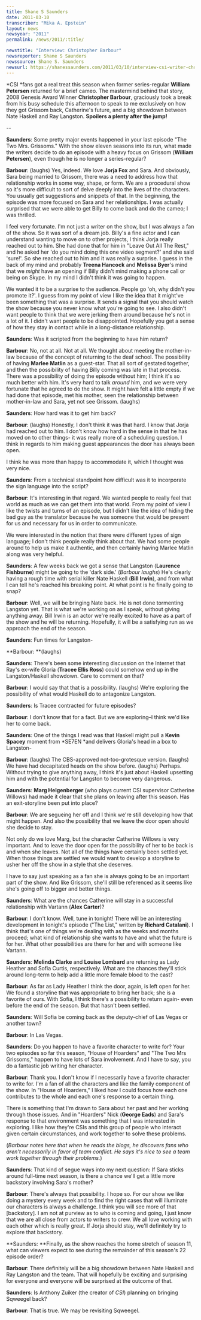 ```yaml
---
title: Shane S Saunders
date: 2011-03-10
transcriber: "Mika A. Epstein"
layout: news
newsyear: "2011"
permalink: /news/2011/:title/

newstitle: "Interview: Christopher Barbour"
newsreporter: Shane S Saunders
newssource: Shane S. Saunders
newsurl: https://shanessaunders.com/2011/03/10/interview-csi-writer-christopher-barbour/
---
```



*CSI *fans got a real treat this season when former series-regular **William Petersen** returned for a brief cameo. The mastermind behind that story, 2008 Genesis Award Winner **Christopher Barbour**, graciously took a break from his busy schedule this afternoon to speak to me exclusively on how they got Grissom back, Catherine's future, and a big showdown between Nate Haskell and Ray Langston. **Spoilers a plenty after the jump!**

--

**Saunders**: Some pretty major events happened in your last episode "The Two Mrs. Grissoms." With the show eleven seasons into its run, what made the writers decide to do an episode with a heavy focus on Grissom (**William Petersen**), even though he is no longer a series-regular?

**Barbour**: (laughs) Yes, indeed. We love **Jorja Fox** and Sara. And obviously, Sara being married to Grissom, there was a need to address how that relationship works in some way, shape, or form. We are a procedural show so it's more difficult to sort of delve deeply into the lives of the characters. You usually get suggestions and snippets of that. In the beginning, the episode was more focused on Sara and her relationships. I was actually surprised that we were able to get Billy to come back and do the cameo; I was thrilled.

I feel very fortunate. I'm not just a writer on the show, but I was always a fan of the show. So it was sort of a dream job. Billy's a fine actor and I can understand wanting to move on to other projects, I think Jorja really reached out to him. She had done that for him in "Leave Out All The Rest," and he asked her 'do you mind doing this one video segment?' and she said 'sure!'. So she reached out to him and it was really a surprise. I guess in the back of my mind and probably **Treena Hancock** and **Melissa Byer**'s mind that we *might* have an opening if Billy didn't mind making a phone call or being on Skype. In my mind I didn't think it was going to happen.

We wanted it to be a surprise to the audience. People go 'oh, why didn't you promote it?'. I guess from my point of view I like the idea that it might've been something that was a surprise. It sends a signal that you should watch the show because you never know what you're going to see. I also didn't want people to think that we were jerking them around because he's not in a lot of it. I didn't want people to be disappointed. Hopefully you get a sense of how they stay in contact while in a long-distance relationship.

**Saunders**: Was it scripted from the beginning to have him return?

**Barbour**: No, not at all. Not at all. We thought about meeting the mother-in-law because of the concept of returning to the deaf school. The possibility of having **Marlee Matlin** as a guest-star. That all sort of gestated together, and then the possibility of having Billy coming was late in that process. There was a possibility of doing the episode without him; I think it's so much better with him. It's very hard to talk *around* him, and we were very fortunate that he agreed to do the show. It might have felt a little empty if we had done that episode, met his mother, seen the relationship between mother-in-law and Sara, yet not see Grissom. (laughs)

**Saunders**: How hard was it to get him back?

**Barbour**: (laughs) Honestly, I don't think it was that hard. I know that Jorja had reached out to him. I don't know how hard in the sense in that he has moved on to other things- it was really more of a scheduling question. I think in regards to him making guest appearances the door has always been open.

I think he was more than happy to accommodate it, which I thought was very nice.

**Saunders**: From a technical standpoint how difficult was it to incorporate the sign language into the script?

**Barbour**: It's interesting in that regard. We wanted people to really feel that world as much as we can get them into that world. From my point of view I like the twists and turns of an episode, but I didn't like the idea of hiding the bad guy as the translator because he was someone that would be present for us and necessary for us in order to communicate.

We were interested in the notion that there were different types of sign language; I don't think people really think about that. We had some people around to help us make it authentic, and then certainly having Marlee Matlin along was very helpful.

**Saunders**: A few weeks back we got a sense that Langston (**Laurence Fishburne**) might be going to the 'dark side.' (*Barbour laughs*) He's clearly having a rough time with serial killer Nate Haskell (**Bill Irwin**), and from what I can tell he's reached his breaking point. At what point is he finally going to snap?

**Barbour**: Well, we will be bringing Nate back. He is not done tormenting Langston yet. That is what we're working on as I speak, without giving anything away. Bill Irwin is an actor we're really excited to have as a part of the show and he will be returning. Hopefully, it will be a satisfying run as we approach the end of the season.

**Saunders**: Fun times for Langston-

**Barbour: **(laughs)

**Saunders**: There's been some interesting discussion on the Internet that Ray's ex-wife Gloria (**Tracee Ellis Ross**) could somehow end up in the Langston/Haskell showdown. Care to comment on that?

**Barbour**: I would say that that is a possibility. (laughs) We're exploring the possibility of what would Haskell do to antagonize Langston.

**Saunders**: Is Tracee contracted for future episodes?

**Barbour**: I don't know that for a fact. But we are exploring–I think we'd like her to come back.

**Saunders**: One of the things I read was that Haskell might pull a **Kevin Spacey** moment from *SE7EN *and delivers Gloria's head in a box to Langston-

**Barbour**: (laughs) The CBS-approved not-too-grotesque version. (laughs) We have had decapitated heads on the show before. (laughs) Perhaps. Without trying to give anything away, I think it's just about Haskell upsetting him and with the potential for Langston to become very dangerous.

**Saunders**: **Marg Helgenberger** (who plays current CSI supervisor Catherine Willows) had made it clear that she plans on leaving after this season. Has an exit-storyline been put into place?

**Barbour**: We are segueing her off and I think we're still developing how that might happen. And also the possibility that we leave the door open should she decide to stay.

Not only do we love Marg, but the character Catherine Willows is very important. And to leave the door open for the possibility of her to be back is and when she leaves. Not all of the things have certainly been settled yet. When those things are settled we would want to develop a storyline to usher her off the show in a style that she deserves.

I have to say just speaking as a fan she is always going to be an important part of the show. And like Grissom, she'll still be referenced as it seems like she's going off to bigger and better things.

**Saunders**: What are the chances Catherine will stay in a successful relationship with Vartann (**Alex Carter**)?

**Barbour**: I don't know. Well, tune in tonight! There will be an interesting development in tonight's episode ("The List," written by **Richard Catalani**). I think that's one of things we're dealing with as the weeks and months proceed; what kind of relationship she wants to have and what the future is for her. What other possibilities are there for her and with someone like Vartann.

**Saunders**: **Melinda Clarke** and **Louise Lombard** are returning as Lady Heather and Sofia Curtis, respectively. What are the chances they'll stick around long-term to help add a little more female blood to the cast?

**Barbour**: As far as Lady Heather I think the door, again, is left open for her. We found a storyline that was appropriate to bring her back; she is a favorite of ours. With Sofia, I think there's a possibility to return again- even before the end of the season. But that hasn't been settled.

**Saunders**: Will Sofia be coming back as the deputy-chief of Las Vegas or another town?

**Barbour**: In Las Vegas.

**Saunders**: Do you happen to have a favorite character to write for? Your two episodes so far this season, "House of Hoarders" and "The Two Mrs Grissoms," happen to have lots of Sara involvement. And I have to say, you do a fantastic job writing her character.

**Barbour**: Thank you. I don't know if I necessarily have a favorite character to write for. I'm a fan of all the characters and like the family component of the show. In "House of Hoarders," I liked how I could focus how each one contributes to the whole and each one's response to a certain thing.

There is something that I'm drawn to Sara about her past and her working through those issues. And in "Hoarders" Nick (**George Eads**) and Sara's response to that environment was something that I was interested in exploring. I like how they're CSIs and this group of people who interact given certain circumstances, and work together to solve these problems.

(*Barbour notes here that when he reads the blogs, he discovers fans who aren't necessarily in favor of team conflict. He says it's nice to see a team work together through their problems.*)

**Saunders**: That kind of segue ways into my next question: If Sara sticks around full-time next season, is there a chance we'll get a little more backstory involving Sara's mother?

**Barbour**: There's always that possibility. I hope so. For our show we like doing a mystery every week and to find the right cases that will illuminate our characters is always a challenge. I think you will see more of that [backstory]. I am not at purview as to who is coming and going, I just know that we are all close from actors to writers to crew. We all love working with each other which is really great. If Jorja should stay, we'll definitely try to explore that backstory.

**Saunders: **Finally, as the show reaches the home stretch of season 11, what can viewers expect to see during the remainder of this season's 22 episode order?

**Barbour**: There definitely will be a big showdown between Nate Haskell and Ray Langston and the team. That will hopefully be exciting and surprising for everyone and everyone will be surprised at the outcome of that.

**Saunders**: Is Anthony Zuiker (the creator of *CSI*) planning on bringing Sqweegel back?

**Barbour**: That is true. We may be revisiting Sqweegel.
